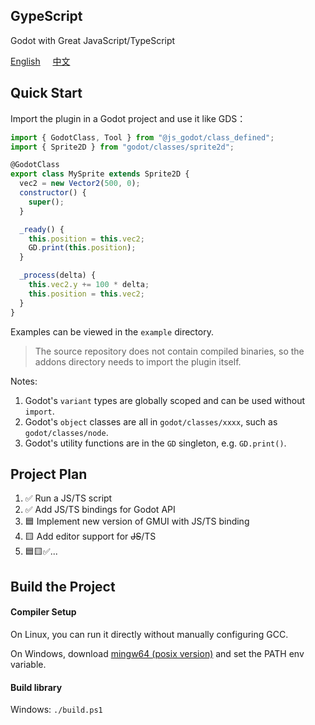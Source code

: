 ## GypeScript  
  
Godot with Great JavaScript/TypeScript  
  
[English](https://github.com/GodotHub/Gype) &nbsp;&nbsp;&nbsp;&nbsp;[中文](https://github.com/GodotHub/Gype/blob/master/README.ZH.md)  

## Quick Start

Import the plugin in a Godot project and use it like GDS：  
```js
import { GodotClass, Tool } from "@js_godot/class_defined";
import { Sprite2D } from "godot/classes/sprite2d";

@GodotClass
export class MySprite extends Sprite2D {
  vec2 = new Vector2(500, 0);
  constructor() {
	super();
  }

  _ready() {
	this.position = this.vec2;
	GD.print(this.position);
  }

  _process(delta) {
	this.vec2.y += 100 * delta;
	this.position = this.vec2;
  }
}
```  

Examples can be viewed in the `example` directory.  
> The source repository does not contain compiled binaries, so the addons directory needs to import the plugin itself.  

Notes:  
1. Godot's `variant` types are globally scoped and can be used without `import`.  
2. Godot's `object` classes are all in `godot/classes/xxxx`, such as `godot/classes/node`.  
3. Godot's utility functions are in the `GD` singleton, e.g. `GD.print()`.  


## Project Plan

1. ✅ Run a JS/TS script  
2. ✅ Add JS/TS bindings for Godot API  
3. 🟦 Implement new version of GMUI with JS/TS binding  
4. 🟨 Add editor support for ~~JS~~/TS  
5. 🟦🟨✅...  

## Build the Project

#### Compiler Setup

On Linux, you can run it directly without manually configuring GCC.  

On Windows, download [mingw64 (posix version)](https://github.com/niXman/mingw-builds-binaries/releases/download/13.2.0-rt_v11-rev1/x86_64-13.2.0-release-posix-seh-msvcrt-rt_v11-rev1.7z) and set the PATH env variable.

#### Build library

Windows: `./build.ps1`  
